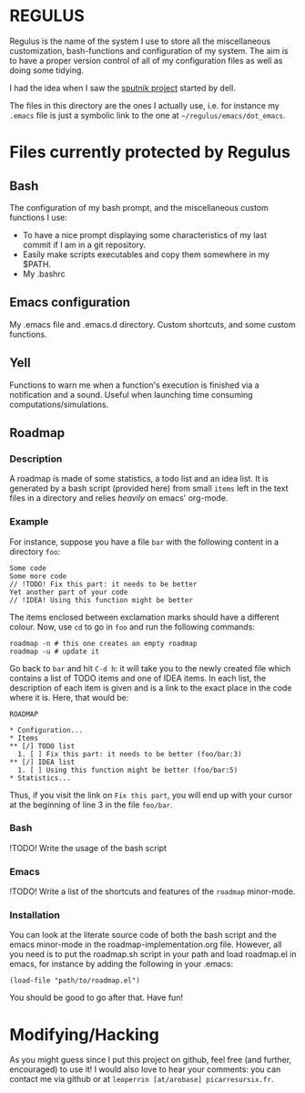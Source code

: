 <!-- Time-stamp: <2012-12-30 00:27:16 leo> -->


REGULUS
=======


Regulus is the name of the system I use to store all the miscellaneous
customization, bash-functions and configuration of my system.  The aim
is to have a proper version control of all of my configuration files
as well as doing some tidying.

I had the idea when I saw the
[sputnik project](https://github.com/sputnik/) started by dell.

The files in this directory are the ones I actually use, i.e. for
instance my `.emacs` file is just a symbolic link to the one at
`~/regulus/emacs/dot_emacs`.


Files currently protected by Regulus
====================================

Bash
----

The configuration of my bash prompt, and the miscellaneous custom
functions I use:

* To have a nice prompt displaying some characteristics of my last
commit if I am in a git repository.
* Easily make scripts executables and copy them somewhere in my $PATH.
* My .bashrc


Emacs configuration
-------------------

My .emacs file and .emacs.d directory. Custom shortcuts, and some
custom functions.


Yell
----

Functions to warn me when a function's execution is finished via a
notification and a sound. Useful when launching time consuming
computations/simulations.

Roadmap
-------

### Description ###

A roadmap is made of some statistics, a todo list and an idea list. It
is generated by a bash script (provided here) from small `items` left
in the text files in a directory and relies *heavily* on emacs'
org-mode.


### Example ###

For instance, suppose you have a file `bar` with the following content
in a directory `foo`:

    Some code
    Some more code
    // !TODO! Fix this part: it needs to be better
    Yet another part of your code
    // !IDEA! Using this function might be better
    
The items enclosed between exclamation marks should have a different colour.
Now, use `cd` to go in `foo` and run the following commands:

    roadmap -n # this one creates an empty roadmap
    roadmap -u # update it

Go back to `bar` and hit `C-d h`: it will take you to the newly
created file which contains a list of TODO items and one of IDEA
items. In each list, the description of each item is given and is a
link to the exact place in the code where it is. Here, that would be:

    ROADMAP

    * Configuration...
    * Items
    ** [/] TODO list
      1. [ ] Fix this part: it needs to be better (foo/bar:3)
    ** [/] IDEA list
      1. [ ] Using this function might be better (foo/bar:5)
    * Statistics...
      
Thus, if you visit the link on `Fix this part`, you will end up with
your cursor at the beginning of line 3 in the file `foo/bar`.

### Bash ###

!TODO! Write the usage of the bash script

### Emacs ###

!TODO! Write a list of the shortcuts and features of the `roadmap` minor-mode.


### Installation ###

You can look at the literate source code of both the bash script and
the emacs minor-mode in the roadmap-implementation.org file. However,
all you need is to put the roadmap.sh script in your path and load
roadmap.el in emacs, for instance by adding the following in your
.emacs:

    (load-file "path/to/roadmap.el")
    
You should be good to go after that. Have fun!


Modifying/Hacking
=================

As you might guess since I put this project on github, feel free (and
further, encouraged) to use it! I would also love to hear your
comments: you can contact me via github or at `leoperrin
[at/arobase] picarresursix.fr`.
